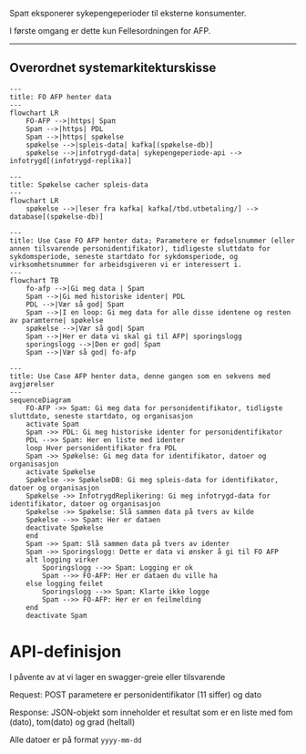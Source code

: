 Spaπ eksponerer sykepengeperioder til eksterne konsumenter.

I første omgang er dette kun Fellesordningen for AFP.

---
Overordnet systemarkitekturskisse
---

```mermaid
---
title: FO AFP henter data
---
flowchart LR
    FO-AFP -->|https| Spaπ
    Spaπ -->|https| PDL
    Spaπ -->|https| spøkelse
    spøkelse -->|spleis-data| kafka[(spøkelse-db)]
    spøkelse -->|infotrygd-data| sykepengeperiode-api --> infotrygd[(infotrygd-replika)]
```

```mermaid
---
title: Spøkelse cacher spleis-data
---
flowchart LR
    spøkelse -->|leser fra kafka| kafka[/tbd.utbetaling/] --> database[(spøkelse-db)]
```

```mermaid
---
title: Use Case FO AFP henter data; Parametere er fødselsnummer (eller annen tilsvarende personidentifikator), tidligeste sluttdato for sykdomsperiode, seneste startdato for sykdomsperiode, og virksomhetsnummer for arbeidsgiveren vi er interessert i.
---
flowchart TB
    fo-afp -->|Gi meg data | Spaπ
    Spaπ -->|Gi med historiske identer| PDL
    PDL -->|Vær så god| Spaπ
    Spaπ -->|I en loop: Gi meg data for alle disse identene og resten av paramterne| spøkelse
    spøkelse -->|Vær så god| Spaπ 
    Spaπ -->|Her er data vi skal gi til AFP| sporingslogg
    sporingslogg -->|Den er god| Spaπ 
    Spaπ -->|Vær så god| fo-afp
```

```mermaid
---
title: Use Case AFP henter data, denne gangen som en sekvens med avgjørelser
---
sequenceDiagram
    FO-AFP ->> Spaπ: Gi meg data for personidentifikator, tidligste sluttdato, seneste startdato, og organisasjon 
    activate Spaπ
    Spaπ ->> PDL: Gi meg historiske identer for personidentifikator
    PDL -->> Spaπ: Her en liste med identer
    loop Hver personidentifikator fra PDL
    Spaπ ->> Spøkelse: Gi meg data for identifikator, datoer og organisasjon
    activate Spøkelse
    Spøkelse ->> SpøkelseDB: Gi meg spleis-data for identifikator, datoer og organisasjon
    Spøkelse ->> InfotrygdReplikering: Gi meg infotrygd-data for identifikator, datoer og organisasjon
    Spøkelse ->> Spøkelse: Slå sammen data på tvers av kilde
    Spøkelse -->> Spaπ: Her er dataen
    deactivate Spøkelse
    end
    Spaπ ->> Spaπ: Slå sammen data på tvers av identer
    Spaπ ->> Sporingslogg: Dette er data vi ønsker å gi til FO AFP
    alt logging virker
        Sporingslogg -->> Spaπ: Logging er ok
        Spaπ -->> FO-AFP: Her er dataen du ville ha
    else logging feilet
        Sporingslogg -->> Spaπ: Klarte ikke logge
        Spaπ -->> FO-AFP: Her er en feilmelding
    end
    deactivate Spaπ
```



# API-definisjon

I påvente av at vi lager en swagger-greie eller tilsvarende

Request:
POST
parametere er personidentifikator (11 siffer) og dato

Response: 
JSON-objekt som inneholder et resultat som er en liste med fom (dato), tom(dato) og grad (heltall)

Alle datoer er på format `yyyy-mm-dd`
